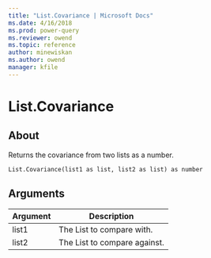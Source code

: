 ```yaml
---
title: "List.Covariance | Microsoft Docs"
ms.date: 4/16/2018
ms.prod: power-query
ms.reviewer: owend
ms.topic: reference
author: minewiskan
ms.author: owend
manager: kfile
---
```

# List.Covariance

  
## About  
Returns the covariance from two lists as a number.  
  
```  
List.Covariance(list1 as list, list2 as list) as number  
```  
  
## Arguments  
  
|Argument|Description|  
|------------|---------------|  
|list1|The List to compare with.|  
|list2|The List to compare against.|  
  
